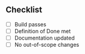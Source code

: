 ## Checklist
- [ ] Build passes
- [ ] Definition of Done met
- [ ] Documentation updated
- [ ] No out-of-scope changes
